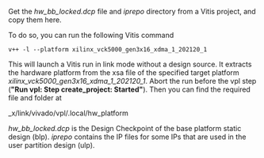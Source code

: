 Get the *hw_bb_locked.dcp* file and *iprepo* directory from a Vitis project, and copy them here.

To do so, you can run the following Vitis command

```
v++ -l --platform xilinx_vck5000_gen3x16_xdma_1_202120_1
```

This will launch a Vitis run in link mode without a design source. It extracts the hardware platform from the xsa file of the specified target platform *xilinx_vck5000_gen3x16_xdma_1_202120_1*.  Abort the run before the vpl step (**"Run vpl: Step create_project: Started"**). Then you can find the required file and folder at

_x/link/vivado/vpl/.local/hw_platform

*hw_bb_locked.dcp* is the Design Checkpoint of the base platform static design (blp). *iprepo* contains the IP files for some IPs that are used in the user partition design (ulp).
